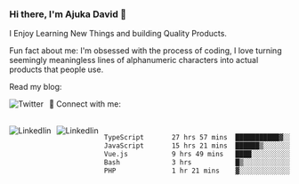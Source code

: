 ### Hi there, I'm Ajuka David 🥷

I Enjoy Learning New Things and building Quality Products.

Fun fact about me: I'm obsessed with the process of coding, I love turning seemingly meaningless lines of alphanumeric characters into actual products that people use.

Read my blog:

<a href="https://tobit.hashnode.dev/"> <img src="https://img.shields.io/badge/Hashnode-2962FF?style=for-the-badge&logo=hashnode&logoColor=white"
     alt="Twitter"
     style="float: left; margin-right: 10px;" /> </a>


📱 Connect with me: 

<br />
<a href="https://www.linkedin.com/in/david-ajuka-630660144/"> <img src="https://img.shields.io/badge/LinkedIn-0077B5?style=for-the-badge&logo=linkedin&logoColor=white"
     alt="LinkedIin"
     style="float: left; margin-right: 10px;" /> </a> <a href="mailto:ajuka.zephiniah@gmail.com"> <img src="https://img.shields.io/badge/Gmail-D14836?style=for-the-badge&logo=gmail&logoColor=white"
     alt="LinkedIin"
     style="float: left; margin-right: 10px;" /> </a>
     

<!--START_SECTION:waka-->

```txt
TypeScript       27 hrs 57 mins  ███████████▓░░░░░░░░░░░░░   47.15 %
JavaScript       15 hrs 21 mins  ██████▒░░░░░░░░░░░░░░░░░░   25.89 %
Vue.js           9 hrs 49 mins   ████░░░░░░░░░░░░░░░░░░░░░   16.58 %
Bash             3 hrs           █▒░░░░░░░░░░░░░░░░░░░░░░░   05.06 %
PHP              1 hr 21 mins    ▓░░░░░░░░░░░░░░░░░░░░░░░░   02.30 %
```

<!--END_SECTION:waka-->
